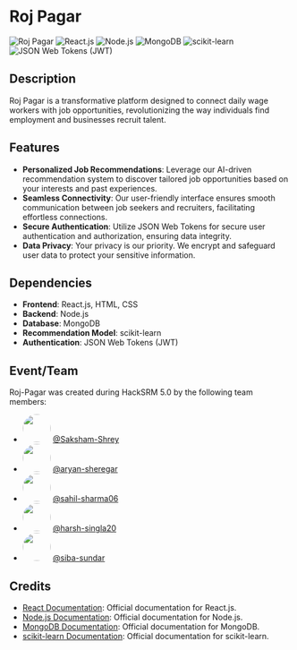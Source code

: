 # Roj Pagar

![Roj Pagar](https://img.shields.io/badge/Roj%20Pagar-Job%20Connection%20Platform-blue)
![React.js](https://img.shields.io/badge/Frontend-React.js-blue)
![Node.js](https://img.shields.io/badge/Backend-Node.js-green)
![MongoDB](https://img.shields.io/badge/Database-MongoDB-brightgreen)
![scikit-learn](https://img.shields.io/badge/Recommendation%20Model-scikit--learn-orange)
![JSON Web Tokens (JWT)](https://img.shields.io/badge/Authentication-JSON%20Web%20Tokens-yellow)

## Description

Roj Pagar is a transformative platform designed to connect daily wage workers with job opportunities, revolutionizing the way individuals find employment and businesses recruit talent.

## Features

- **Personalized Job Recommendations**: Leverage our AI-driven recommendation system to discover tailored job opportunities based on your interests and past experiences.
- **Seamless Connectivity**: Our user-friendly interface ensures smooth communication between job seekers and recruiters, facilitating effortless connections.
- **Secure Authentication**: Utilize JSON Web Tokens for secure user authentication and authorization, ensuring data integrity.
- **Data Privacy**: Your privacy is our priority. We encrypt and safeguard user data to protect your sensitive information.

## Dependencies

- **Frontend**: React.js, HTML, CSS
- **Backend**: Node.js
- **Database**: MongoDB
- **Recommendation Model**: scikit-learn
- **Authentication**: JSON Web Tokens (JWT)


## Event/Team

Roj-Pagar was created during HackSRM 5.0 by the following team members:

- <img src="https://github.com/saksham-shrey.png" width="50" height="50" style="border-radius: 50%;"> [@Saksham-Shrey](https://github.com/saksham-shrey)
- <img src="https://github.com/aryan-sheregar.png" width="50" height="50" style="border-radius: 50%;"> [@aryan-sheregar](https://github.com/aryan-sheregar)
- <img src="https://github.com/sahil-sharma06.png" width="50" height="50" style="border-radius: 50%;"> [@sahil-sharma06](https://github.com/sahil-sharma06)
- <img src="https://github.com/harsh-singla20.png" width="50" height="50" style="border-radius: 50%;"> [@harsh-singla20](https://github.com/harsh-singla20)
- <img src="https://github.com/siba-sundar.png" width="50" height="50" style="border-radius: 50%;"> [@siba-sundar](https://github.com/siba-sundar)



## Credits

- [React Documentation](https://reactjs.org/): Official documentation for React.js.
- [Node.js Documentation](https://nodejs.org/en/docs/): Official documentation for Node.js.
- [MongoDB Documentation](https://docs.mongodb.com/): Official documentation for MongoDB.
- [scikit-learn Documentation](https://scikit-learn.org/stable/documentation.html): Official documentation for scikit-learn.
